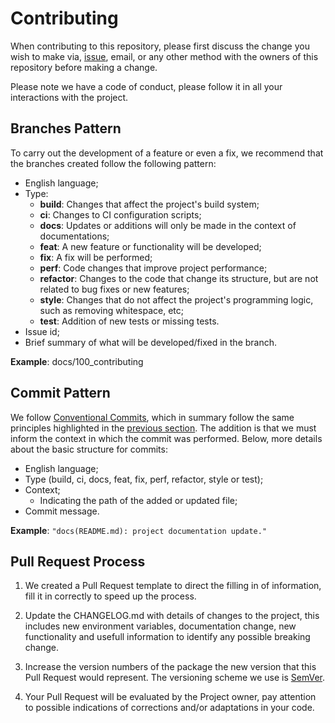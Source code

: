 # Contributing

When contributing to this repository, please first discuss the change you wish to make via, [issue](https://github.com/padupe/action-compare-development-time-github-app/issues), email, or any other method with the owners of this
repository before making a change.

Please note we have a code of conduct, please follow it in all your interactions with the project.

## Branches Pattern

To carry out the development of a feature or even a fix, we recommend that the branches created follow the following pattern:

- English language;
- Type:
    -  **build**: Changes that affect the project's build system;
    - **ci**: Changes to CI configuration scripts;
    - **docs**: Updates or additions will only be made in the context of documentations;
    - **feat**: A new feature or functionality will be developed;
    - **fix**: A fix will be performed;
    - **perf**: Code changes that improve project performance;
    - **refactor**: Changes to the code that change its structure, but are not related to bug fixes or new features;
    - **style**: Changes that do not affect the project's programming logic, such as removing whitespace, etc;
    - **test**: Addition of new tests or missing tests.
- Issue id;
- Brief summary of what will be developed/fixed in the branch.

**Example**: docs/100_contributing

## Commit Pattern

We follow [Conventional Commits](https://www.conventionalcommits.org/en/v1.0.0/), which in summary follow the same principles highlighted in the [previous section](#branches-pattern). The addition is that we must inform the context in which the commit was performed. Below, more details about the basic structure for commits:

- English language;
- Type (build, ci, docs, feat, fix, perf, refactor, style or test);
- Context;
    - Indicating the path of the added or updated file;
- Commit message.

**Example**: `"docs(README.md): project documentation update."`

## Pull Request Process

1. We created a Pull Request template to direct the filling in of information, fill it in correctly to speed up the process.

2. Update the CHANGELOG.md with details of changes to the project, this includes new environment variables, documentation change, new functionality and usefull information to identify any possible breaking change.

3. Increase the version numbers of the package the new version that this Pull Request would represent. The versioning scheme we use is [SemVer](http://semver.org/).

4. Your Pull Request will be evaluated by the Project owner, pay attention to possible indications of corrections and/or adaptations in your code.
